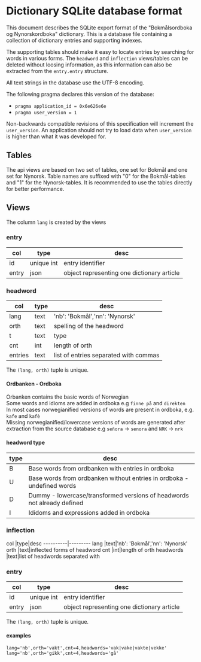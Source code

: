 # Dictionary SQLite database format

This document describes the SQLite export format of the "Bokmålsordboka og
Nynorskordboka" dictionary.  This is a database file containing a collection of
dictionary entries and supporting indexes.

The supporting tables should make it easy to locate entries by searching for
words in various forms.  The `headword` and `inflection` views/tables can be
deleted without loosing information, as this information can also be extracted
from the `entry.entry` structure.

All text strings in the database use the UTF-8 encoding.

The following pragma declares this version of the database:

* `pragma application_id = 0x6e626e6e`
* `pragma user_version = 1`

Non-backwards compatible revisions of this specification will increment the `user_version`.
An application should not try to load data when `user_version` is higher than what it was
developed for.

## Tables

The api views are based on two set of tables, one set for Bokmål and one set for Nynorsk.
Table names are suffixed with "0" for the Bokmål-tables and "1" for the Nynorsk-tables.
It is recommended to use the tables directly for better performance.

## Views

The column `lang` is created by the views  

### entry

col       |type|desc
----------|----|---------
id        |unique int| entry identifier
entry     |json| object representing one dictionary article

### headword

col       |type|desc
----------|----|-----
lang      |text| 'nb': 'Bokmål','nn': 'Nynorsk'
orth      |text|spelling of the headword
t         |text|type
cnt       |int |length of orth
entries   |text|list of entries separated with commas

The `(lang, orth)` tuple is unique.


#### Ordbanken - Ordboka
Orbanken contains the basic words of Norwegian  
Some words and idioms are added in ordboka e.g `finne på` and `direkten`  
In most cases norwegianified versions of words are present in ordboka, e.g. `kafe` and `kafè`  
Missing norwegianified/lowercase versions of words are generated after extraction
from the source database e.g `señora` -> `senora` and `NRK` -> `nrk`


#### headword type

type      |desc
----------|---------
B         |Base words from ordbanken with entries in ordboka
U         |Base words from ordbanken without entries in ordboka - undefined words
D         |Dummy - lowercase/transformed versions of headwords not already defined
I         |Ididoms and expressions added in ordboka


### inflection

col       |type|desc
----------|---------
lang      |text|'nb': 'Bokmål','nn': 'Nynorsk'
orth      |text|inflected forms of headword
cnt       |int|length of orth
headwords |text|list of headwords separated with 


### entry

col       |type|desc
----------|----|---------
id        |unique int| entry identifier
entry     |json| object representing one dictionary article

The `(lang, orth)` tuple is unique.

#### examples
    lang='nb',orth='vakt',cnt=4,headwords='vak|vake|vakte|vekke'
    lang='nb',orth='gikk',cnt=4,headwords='gå'
